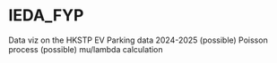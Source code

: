 # IEDA_FYP
Data viz on the HKSTP EV Parking data 2024-2025
(possible) Poisson process
(possible) mu/lambda calculation
